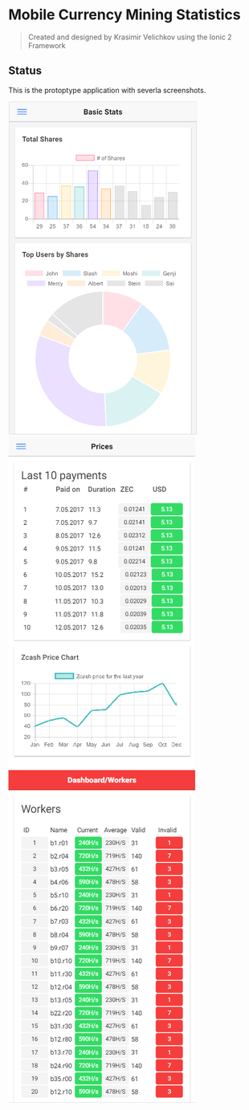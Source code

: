 # Mobile Currency Mining Statistics

> Created and designed by Krasimir Velichkov using the Ionic 2 Framework

## Status
This is the protoptype application with severla screenshots.

![](screenshots/1.png)
![](screenshots/2.png)
![](screenshots/3.png)
